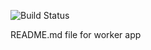 ![Build Status](http://jenkins.mhalton.tk:8080/buildStatus/icon?style=plastic&job=instavote%2Fworker-build)

README.md file for worker app
